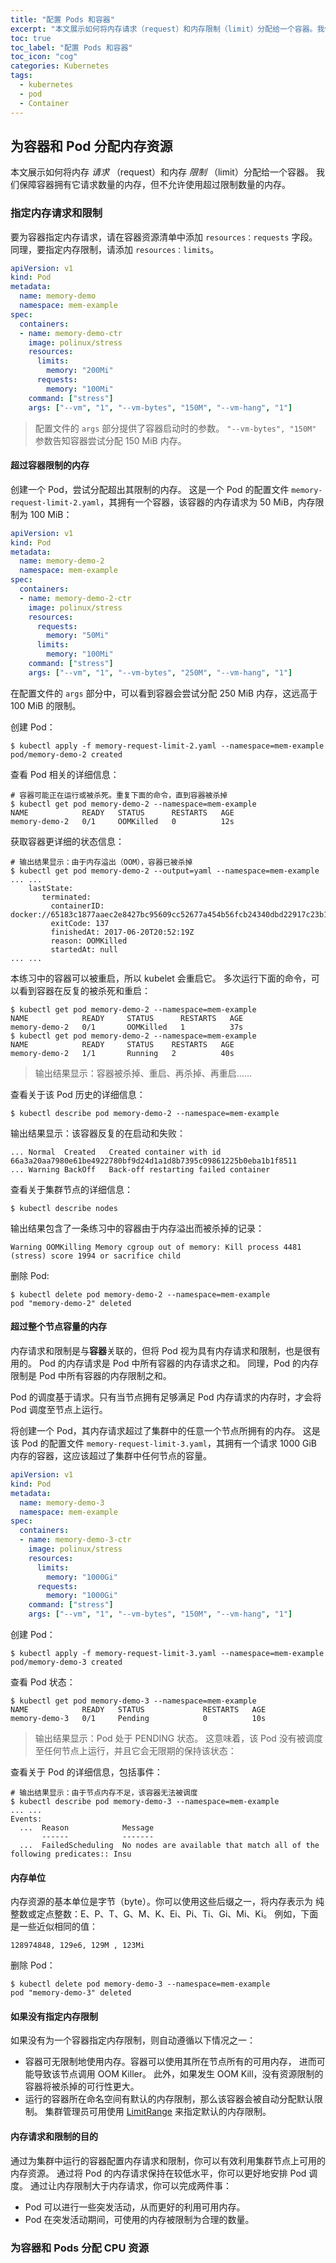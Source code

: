 ```yaml
---
title: "配置 Pods 和容器"
excerpt: "本文展示如何将内存请求（request）和内存限制（limit）分配给一个容器。我们保障容器拥有它请求数量的内存，但不允许使用超过限制数量的内存。"
toc: true
toc_label: "配置 Pods 和容器"
toc_icon: "cog"
categories: Kubernetes
tags:
  - kubernetes
  - pod
  - Container
---
```


## 为容器和 Pod 分配内存资源

本文展示如何将内存 *请求* （request）和内存 *限制* （limit）分配给一个容器。 我们保障容器拥有它请求数量的内存，但不允许使用超过限制数量的内存。

### 指定内存请求和限制

要为容器指定内存请求，请在容器资源清单中添加 `resources：requests` 字段。 同理，要指定内存限制，请添加 `resources：limits`。

```yaml
apiVersion: v1
kind: Pod
metadata:
  name: memory-demo
  namespace: mem-example
spec:
  containers:
  - name: memory-demo-ctr
    image: polinux/stress
    resources:
      limits:
        memory: "200Mi"
      requests:
        memory: "100Mi"
    command: ["stress"]
    args: ["--vm", "1", "--vm-bytes", "150M", "--vm-hang", "1"]
```

> 配置文件的 `args` 部分提供了容器启动时的参数。 `"--vm-bytes", "150M"` 参数告知容器尝试分配 150 MiB 内存。





#### 超过容器限制的内存

创建一个 Pod，尝试分配超出其限制的内存。 这是一个 Pod 的配置文件 `memory-request-limit-2.yaml`，其拥有一个容器，该容器的内存请求为 50 MiB，内存限制为 100 MiB：

```yaml
apiVersion: v1
kind: Pod
metadata:
  name: memory-demo-2
  namespace: mem-example
spec:
  containers:
  - name: memory-demo-2-ctr
    image: polinux/stress
    resources:
      requests:
        memory: "50Mi"
      limits:
        memory: "100Mi"
    command: ["stress"]
    args: ["--vm", "1", "--vm-bytes", "250M", "--vm-hang", "1"]
```

在配置文件的 `args` 部分中，可以看到容器会尝试分配 250 MiB 内存，这远高于 100 MiB 的限制。

创建 Pod：

```shell
$ kubectl apply -f memory-request-limit-2.yaml --namespace=mem-example
pod/memory-demo-2 created
```

查看 Pod 相关的详细信息：

```shell
# 容器可能正在运行或被杀死。重复下面的命令，直到容器被杀掉
$ kubectl get pod memory-demo-2 --namespace=mem-example
NAME            READY   STATUS      RESTARTS   AGE
memory-demo-2   0/1     OOMKilled   0          12s
```

获取容器更详细的状态信息：

```shell
# 输出结果显示：由于内存溢出（OOM），容器已被杀掉
$ kubectl get pod memory-demo-2 --output=yaml --namespace=mem-example
... ...
    lastState:
       terminated:
         containerID: docker://65183c1877aaec2e8427bc95609cc52677a454b56fcb24340dbd22917c23b10f
         exitCode: 137
         finishedAt: 2017-06-20T20:52:19Z
         reason: OOMKilled
         startedAt: null
... ...
```

本练习中的容器可以被重启，所以 kubelet 会重启它。 多次运行下面的命令，可以看到容器在反复的被杀死和重启：

```shell
$ kubectl get pod memory-demo-2 --namespace=mem-example
NAME            READY     STATUS      RESTARTS   AGE
memory-demo-2   0/1       OOMKilled   1          37s
$ kubectl get pod memory-demo-2 --namespace=mem-example
NAME            READY     STATUS    RESTARTS   AGE
memory-demo-2   1/1       Running   2          40s
```

> 输出结果显示：容器被杀掉、重启、再杀掉、再重启……

查看关于该 Pod 历史的详细信息：

```shell
$ kubectl describe pod memory-demo-2 --namespace=mem-example
```

输出结果显示：该容器反复的在启动和失败：

```
... Normal  Created   Created container with id 66a3a20aa7980e61be4922780bf9d24d1a1d8b7395c09861225b0eba1b1f8511
... Warning BackOff   Back-off restarting failed container
```

查看关于集群节点的详细信息：

```shell
$ kubectl describe nodes
```

输出结果包含了一条练习中的容器由于内存溢出而被杀掉的记录：

```
Warning OOMKilling Memory cgroup out of memory: Kill process 4481 (stress) score 1994 or sacrifice child
```

删除 Pod:

```shell
$ kubectl delete pod memory-demo-2 --namespace=mem-example
pod "memory-demo-2" deleted
```

#### 超过整个节点容量的内存

内存请求和限制是与**容器**关联的，但将 Pod 视为具有内存请求和限制，也是很有用的。 Pod 的内存请求是 Pod 中所有容器的内存请求之和。 同理，Pod 的内存限制是 Pod 中所有容器的内存限制之和。

Pod 的调度基于请求。只有当节点拥有足够满足 Pod 内存请求的内存时，才会将 Pod 调度至节点上运行。

将创建一个 Pod，其内存请求超过了集群中的任意一个节点所拥有的内存。 这是该 Pod 的配置文件 `memory-request-limit-3.yaml`，其拥有一个请求 1000 GiB 内存的容器，这应该超过了集群中任何节点的容量。

```yaml
apiVersion: v1
kind: Pod
metadata:
  name: memory-demo-3
  namespace: mem-example
spec:
  containers:
  - name: memory-demo-3-ctr
    image: polinux/stress
    resources:
      limits:
        memory: "1000Gi"
      requests:
        memory: "1000Gi"
    command: ["stress"]
    args: ["--vm", "1", "--vm-bytes", "150M", "--vm-hang", "1"]
```

创建 Pod：

```shell
$ kubectl apply -f memory-request-limit-3.yaml --namespace=mem-example
pod/memory-demo-3 created
```

查看 Pod 状态：

```shell
$ kubectl get pod memory-demo-3 --namespace=mem-example
NAME            READY   STATUS             RESTARTS   AGE
memory-demo-3   0/1     Pending            0          10s
```

> 输出结果显示：Pod 处于 PENDING 状态。 这意味着，该 Pod 没有被调度至任何节点上运行，并且它会无限期的保持该状态：

查看关于 Pod 的详细信息，包括事件：

```shell
# 输出结果显示：由于节点内存不足，该容器无法被调度
$ kubectl describe pod memory-demo-3 --namespace=mem-example
... ...
Events:
  ...  Reason            Message
       ------            -------
  ...  FailedScheduling  No nodes are available that match all of the following predicates:: Insu
```

#### 内存单位

内存资源的基本单位是字节（byte）。你可以使用这些后缀之一，将内存表示为 纯整数或定点整数：E、P、T、G、M、K、Ei、Pi、Ti、Gi、Mi、Ki。 例如，下面是一些近似相同的值：

```
128974848, 129e6, 129M , 123Mi
```

删除 Pod：

```shell
$ kubectl delete pod memory-demo-3 --namespace=mem-example
pod "memory-demo-3" deleted
```

#### 如果没有指定内存限制

如果没有为一个容器指定内存限制，则自动遵循以下情况之一：

- 容器可无限制地使用内存。容器可以使用其所在节点所有的可用内存， 进而可能导致该节点调用 OOM Killer。 此外，如果发生 OOM Kill，没有资源限制的容器将被杀掉的可行性更大。
- 运行的容器所在命名空间有默认的内存限制，那么该容器会被自动分配默认限制。 集群管理员可用使用 [LimitRange](https://kubernetes.io/docs/reference/generated/kubernetes-api/v1.21/#limitrange-v1-core) 来指定默认的内存限制。

#### 内存请求和限制的目的

通过为集群中运行的容器配置内存请求和限制，你可以有效利用集群节点上可用的内存资源。 通过将 Pod 的内存请求保持在较低水平，你可以更好地安排 Pod 调度。 通过让内存限制大于内存请求，你可以完成两件事：

- Pod 可以进行一些突发活动，从而更好的利用可用内存。
- Pod 在突发活动期间，可使用的内存被限制为合理的数量。

#### 





### 为容器和 Pods 分配 CPU 资源